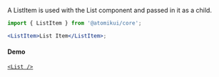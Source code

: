 A ListItem is used with the List component and passed in it as a child.

```jsx
import { ListItem } from '@atomikui/core';

<ListItem>List Item</ListItem>;
```

#### Demo

[`<List />`](https://www.atomikui.com/#/Data%20Display/List)
